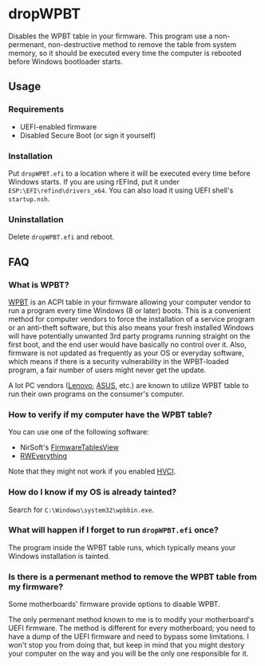 # dropWPBT

Disables the WPBT table in your firmware. This program use a non-permenant, non-destructive method to remove the table from system memory, so it should be executed every time the computer is rebooted before Windows bootloader starts.

## Usage

### Requirements

* UEFI-enabled firmware
* Disabled Secure Boot (or sign it yourself)

### Installation

Put `dropWPBT.efi` to a location where it will be executed every time before Windows starts. If you are using rEFInd, put it under `ESP:\EFI\refind\drivers_x64`. You can also load it using UEFI shell's `startup.nsh`.

### Uninstallation

Delete `dropWPBT.efi` and reboot.

## FAQ

### What is WPBT?

[WPBT](https://download.microsoft.com/download/8/A/2/8A2FB72D-9B96-4E2D-A559-4A27CF905A80/windows-platform-binary-table.docx) is an ACPI table in your firmware allowing your computer vendor to run a program every time Windows (8 or later) boots. This is a convenient method for computer vendors to force the installation of a service program or an anti-theft software, but this also means your fresh installed Windows will have potentially unwanted 3rd party programs running straight on the first boot, and the end user would have basically no control over it. Also, firmware is not updated as frequently as your OS or everyday software, which means if there is a security vulnerability in the WPBT-loaded program, a fair number of users might never get the update.

A lot PC vendors ([Lenovo](https://borncity.com/win/2017/12/06/vendors-rootkit-windows-platform-binary-table-wpbt/), [ASUS](https://www.dpreview.com/forums/thread/4438288), etc.) are known to utilize WPBT table to run their own programs on the consumer's computer.

### How to verify if my computer have the WPBT table?

You can use one of the following software:

* NirSoft's [FirmwareTablesView](https://www.nirsoft.net/utils/firmware_tables_view.html)
* [RWEverything](http://rweverything.com/)

Note that they might not work if you enabled [HVCI](https://docs.microsoft.com/en-us/windows/security/threat-protection/device-guard/enable-virtualization-based-protection-of-code-integrity).

### How do I know if my OS is already tainted?

Search for `C:\Windows\system32\wpbbin.exe`.

### What will happen if I forget to run `dropWPBT.efi` once?

The program inside the WPBT table runs, which typically means your Windows installation is tainted.

### Is there is a permenant method to remove the WPBT table from my firmware?

Some motherboards' firmware provide options to disable WPBT. 

The only permenant method known to me is to modify your motherboard's UEFI firmware. The method is different for every motherboard; you need to have a dump of the UEFI firmware and need to bypass some limitations. I won't stop you from doing that, but keep in mind that you might destory your computer on the way and you will be the only one responsible for it.

